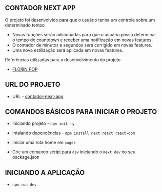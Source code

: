## CONTADOR NEXT APP

O projeto foi desenvolvido para que o usuário tenha um controle sobre um determinado tempo.
- Novas funções serão adicionadas para que o usuário possa determinar o tempo do countdown e receber uma notificação em novas features.
- O contador de minutos e segundos será corrigido em novas features.
- Uma nova estilização será aplicada em novas features.

Referências utilizadas para o desenvolvimento do projeto
- [FLORIN POP](https://www.florin-pop.com/blog/2019/05/countdown-built-with-react/)


## URL DO PROJETO
- URL - [contador-next-app](contador-next-app-seven.vercel.app)

## COMANDOS BÁSICOS PARA INICIAR O PROJETO
- Iniciando projeto - ``npm init -y``

- Intalando dependências - ``npm install next react react-dom``

- Iniciar uma rota home em ``pages``

- Crie um comando script para ``dev`` iniciando o ``next dev`` no seu package.json

## INICIANDO A APLICAÇÃO
- ``npm run dev``
